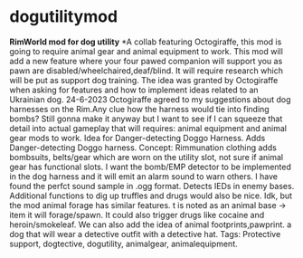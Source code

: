 # dogutilitymod
**RimWorld mod for dog utility**
*A collab featuring Octogiraffe, this mod is going to require animal gear and animal equipment to work.
This mod will add a new feature where your four pawed companion will support you as pawn are disabled/wheelchaired,deaf/blind. It will require research which will be put as support dog training. 
The idea was granted by Octogiraffe when asking for features and how to implement ideas related to an Ukrainian dog. 24-6-2023 Octogiraffe agreed to my suggestions about dog harnesses on the Rim.Any clue how the harness would tie into finding bombs? Still gonna make it anyway but I want to see if I can squeeze that detail into actual gameplay that will requires: animal equipment and animal gear mods to work.
Idea for Danger-detecting Doggo Harness.  Adds Danger-detecting Doggo harness. Concept: Rimmunation clothing adds bombsuits, belts/gear which are worn on the utility slot, not sure if animal gear has functional slots. I want the bomb/EMP detector to be implemented in the dog harness and it will emit an alarm sound to warn others. I have found the perfct sound sample in .ogg format. Detects IEDs in enemy bases. Additional functions to dig up truffles and drugs would also be nice. Idk, but the mod animal forage has similar features. t is noted as an animal base → item it will forage/spawn. It could also trigger drugs like cocaine and heroin/smokeleaf. We can also add the idea of animal footprints,pawprint. a dog that will wear a detective outfit with a detective hat. 
Tags: Protective support, dogtective, dogutility, animalgear, animalequipment.
